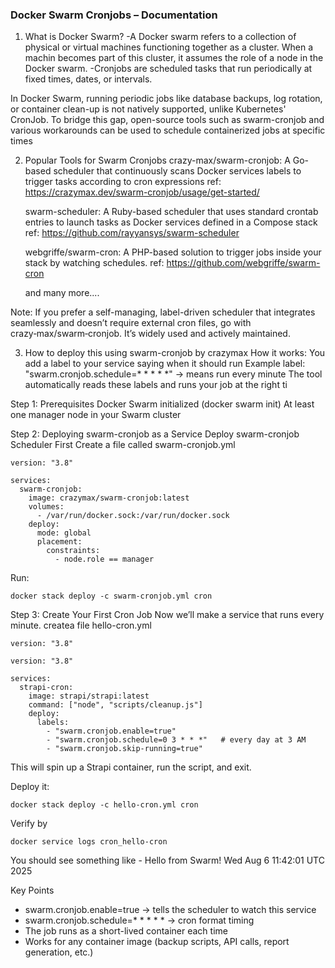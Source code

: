 ### Docker Swarm Cronjobs – Documentation

1. What is Docker Swarm?
   -A Docker swarm refers to a collection of physical or virtual machines functioning together as a cluster. When a machin becomes part of this cluster, it assumes the role of a node in the Docker swarm.
   -Cronjobs are scheduled tasks that run periodically at fixed times, dates, or intervals.

In Docker Swarm, running periodic jobs like database backups, log rotation, or container clean-up is not natively supported, unlike Kubernetes' CronJob. To bridge this gap, open-source tools such as swarm-cronjob and various workarounds can be used to schedule containerized jobs at specific times

2. Popular Tools for Swarm Cronjobs
   crazy-max/swarm-cronjob: A Go-based scheduler that continuously scans Docker services labels to trigger tasks according to cron expressions
   ref: https://crazymax.dev/swarm-cronjob/usage/get-started/

   swarm-scheduler: A Ruby-based scheduler that uses standard crontab entries to launch tasks as Docker services defined in a Compose stack
   ref: https://github.com/rayyansys/swarm-scheduler

   webgriffe/swarm-cron: A PHP-based solution to trigger jobs inside your stack by watching schedules.
   ref: https://github.com/webgriffe/swarm-cron

   and many more....

Note: If you prefer a self-managing, label-driven scheduler that integrates seamlessly and doesn’t require external cron files, go with crazy‑max/swarm‑cronjob. It’s widely used and actively maintained.

3. How to deploy this using swarm-cronjob by crazymax
   How it works:
   You add a label to your service saying when it should run
   Example label: "swarm.cronjob.schedule=\* \* \* \* \*" → means run every minute
   The tool automatically reads these labels and runs your job at the right ti

Step 1: Prerequisites
Docker Swarm initialized (docker swarm init)
At least one manager node in your Swarm cluster

Step 2: Deploying swarm-cronjob as a Service
Deploy swarm-cronjob Scheduler First
Create a file called swarm-cronjob.yml

```
version: "3.8"

services:
  swarm-cronjob:
    image: crazymax/swarm-cronjob:latest
    volumes:
      - /var/run/docker.sock:/var/run/docker.sock
    deploy:
      mode: global
      placement:
        constraints:
          - node.role == manager
```

Run:

```
docker stack deploy -c swarm-cronjob.yml cron
```

Step 3: Create Your First Cron Job
Now we’ll make a service that runs every minute.
createa file hello-cron.yml

```
version: "3.8"

version: "3.8"

services:
  strapi-cron:
    image: strapi/strapi:latest
    command: ["node", "scripts/cleanup.js"]
    deploy:
      labels:
        - "swarm.cronjob.enable=true"
        - "swarm.cronjob.schedule=0 3 * * *"   # every day at 3 AM
        - "swarm.cronjob.skip-running=true"

```

This will spin up a Strapi container, run the script, and exit.

Deploy it:

```
docker stack deploy -c hello-cron.yml cron
```

Verify by

```
docker service logs cron_hello-cron

```

You should see something like -
Hello from Swarm!
Wed Aug 6 11:42:01 UTC 2025

Key Points

- swarm.cronjob.enable=true → tells the scheduler to watch this service
- swarm.cronjob.schedule=\* \* \* \* \* → cron format timing
- The job runs as a short-lived container each time
- Works for any container image (backup scripts, API calls, report generation, etc.)

